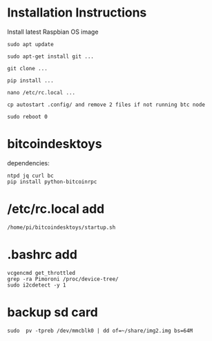 # Installation Instructions
Install latest Raspbian OS image
```
sudo apt update

sudo apt-get install git ...

git clone ...

pip install ...

nano /etc/rc.local ...

cp autostart .config/ and remove 2 files if not running btc node

sudo reboot 0
```

# bitcoindesktoys
dependencies:
```
ntpd jq curl bc
pip install python-bitcoinrpc
```
# /etc/rc.local add
```
/home/pi/bitcoindesktoys/startup.sh
```

# .bashrc add
```
vcgencmd get_throttled
grep -ra Pimoroni /proc/device-tree/
sudo i2cdetect -y 1
```

# backup sd card
```
sudo  pv -tpreb /dev/mmcblk0 | dd of=~/share/img2.img bs=64M
```
